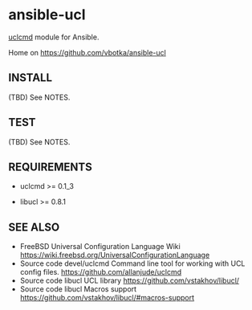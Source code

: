 ansible-ucl
===========

[uclcmd](https://github.com/allanjude/uclcmd) module for Ansible.

Home on https://github.com/vbotka/ansible-ucl


INSTALL
-------
(TBD) See NOTES.


TEST
----
(TBD) See NOTES.


REQUIREMENTS
------------

* uclcmd >= 0.1_3

* libucl >= 0.8.1


SEE ALSO
--------

* FreeBSD Universal Configuration Language
     Wiki
     https://wiki.freebsd.org/UniversalConfigurationLanguage
* Source code devel/uclcmd
     Command line tool for working with UCL config files.
     https://github.com/allanjude/uclcmd
* Source code libucl
     UCL library
     https://github.com/vstakhov/libucl/
* Source code libucl
     Macros support
     https://github.com/vstakhov/libucl/#macros-support
